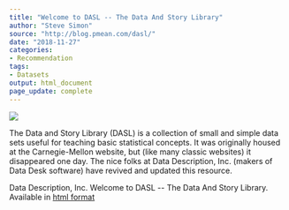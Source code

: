 ```yaml
---
title: "Welcome to DASL -- The Data And Story Library"
author: "Steve Simon"
source: "http://blog.pmean.com/dasl/"
date: "2018-11-27"
categories:
- Recommendation
tags:
- Datasets
output: html_document
page_update: complete
---
```


![](http://www.pmean.com/new-images/18/dasl01.png)

<!---More--->

The Data and Story Library (DASL) is a collection of small and simple data sets useful for teaching basic statistical concepts. It was originally housed at the Carnegie-Mellon website, but (like many classic websites) it disappeared one day. The nice folks at Data Description, Inc. (makers of Data Desk software) have revived and updated this resource.

Data Description, Inc. Welcome to DASL -- The Data And Story Library. Available in [html format][das1]

[das1]: https://dasl.datadescription.com/
